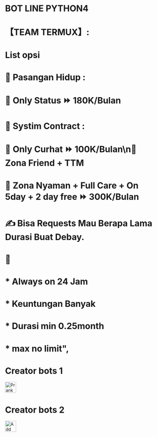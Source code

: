 # BOT LINE PYTHON4

# 【TEAM TERMUX】:
# List opsi
# 🤖 Pasangan Hidup :
# 🔰 Only Status ⏩ 180K/Bulan
# 🤖 Systim Contract :
# 🔰 Only Curhat ⏩ 100K/Bulan\n🔰 Zona Friend + TTM
# 🔰 Zona Nyaman + Full Care + On 5day + 2 day free ⏩ 300K/Bulan
# ✍️ Bisa Requests Mau Berapa Lama Durasi Buat Debay.
# 📃
# * Always on 24 Jam
# * Keuntungan Banyak
# * Durasi min 0.25month
# * max no limit",

# Creator bots 1
<a href="https://line.me/R/ti/p/~zul.1.01_pv"><img height="36" border="0" alt="PrankBots" src="https://scdn.line-apps.com/n/line_add_friends/btn/en.png"></a>
# Creator bots 2
<a href="https://line.me/R/ti/p/~zul.1.01_pv"><img height="36" border="0" alt="Add Friend" src="https://scdn.line-apps.com/n/line_add_friends/btn/en.png"></a>
